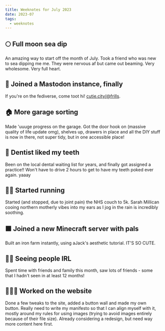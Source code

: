 ```yaml
---
title: Weeknotes for July 2023
date: 2023-07
tags:
  - weeknotes
---
```

## 🌕 Full moon sea dip
An amazing way to start off the month of July. Took a friend who was new to sea dipping me me. They were nervous af but came out beaming. Very wholesome. Very full heart.

## 🐘 Joined a Mastodon instance, finally
If you're on the fediverse, come toot hi! <a href='https://cutie.city/@frills' target='_blank'>cutie.city/@frills</a>. 

## 🏠 More garage sorting
Made 'uuuge progress on the garage. Got the door hook on (massive quality of life update omg), shelves up, drawers in place and all the DIY stuff is now in there, not super tidy, but in one accessible place!

## 🦷 Dentist liked my teeth
Been on the local dental waiting list for years, and finally got assigned a practice!! Won't have to drive 2 hours to get to have my teeth poked ever again. yaaay

## 🏃‍♀️ Started running
Started (and stopped, due to joint pain) the NHS couch to 5k. Sarah Millican cooing northern motherly vibes into my ears as I jog in the rain is incredibly soothing.

## 🟩 Joined a new Minecraft server with pals
Built an iron farm instantly, using aJack's aesthetic tutorial. IT'S SO CUTE.


## 👯‍♀️ Seeing people IRL
Spent time with friends and family this month, saw lots of friends - some that I hadn't seen in at least 12 months!

## 👩🏼‍💻 Worked on the website
Done a few tweaks to the site, added a button wall and made my own button. Really need to write my manifesto so that I can align myself with it, mostly around my rules for using images (trying to avoid images entirely because of their file size). Already considering a redesign, but need way more content here first.